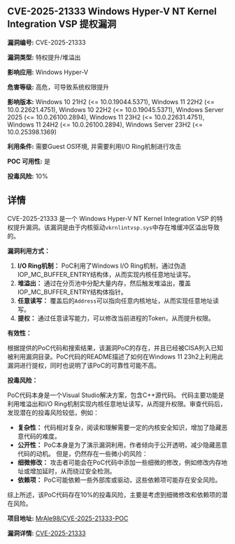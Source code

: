 ## CVE-2025-21333 Windows Hyper-V NT Kernel Integration VSP 提权漏洞

**漏洞编号:** CVE-2025-21333

**漏洞类型:** 特权提升/堆溢出

**影响应用:** Windows Hyper-V

**危害等级:** 高危，可导致系统权限提升

**影响版本:** Windows 10 21H2 (<= 10.0.19044.5371), Windows 11 22H2 (<= 10.0.22621.4751), Windows 10 22H2 (<= 10.0.19045.5371), Windows Server 2025 (<= 10.0.26100.2894), Windows 11 23H2 (<= 10.0.22631.4751), Windows 11 24H2 (<= 10.0.26100.2894), Windows Server 23H2 (<= 10.0.25398.1369)

**利用条件:** 需要Guest OS环境, 并需要利用I/O Ring机制进行攻击

**POC 可用性:** 是

**投毒风险:** 10%

## 详情

CVE-2025-21333 是一个 Windows Hyper-V NT Kernel Integration VSP 的特权提升漏洞。该漏洞是由于内核驱动`vkrnlintvsp.sys`中存在堆缓冲区溢出导致的。 

**漏洞利用方式：**

1.  **I/O Ring机制：** PoC利用了Windows I/O Ring机制，通过伪造IOP_MC_BUFFER_ENTRY结构体，从而实现内核任意地址读写。
2.  **堆溢出：** 通过在分页池中分配大量内存，然后触发堆溢出，覆盖IOP_MC_BUFFER_ENTRY结构体指针。
3.  **任意读写：** 覆盖后的`Address`可以指向任意内核地址，从而实现任意地址读写。
4. **提权：** 通过任意读写能力，可以修改当前进程的Token，从而提升权限。

**有效性：**

根据提供的PoC代码和搜索结果，该漏洞PoC的存在，并且已经被CISA列入已知被利用漏洞目录。PoC代码的README描述了如何在Windows 11 23h2上利用此漏洞进行提权，同时也说明了该PoC的可靠性可能不高。

**投毒风险：**

PoC代码本身是一个Visual Studio解决方案，包含C++源代码。 代码主要功能是利用堆溢出和I/O Ring机制实现内核任意地址读写，从而提升权限。审查代码后，发现潜在的投毒风险较低，例如：

*   **复杂性：** 代码相对复杂，阅读和理解需要一定的内核安全知识，增加了隐藏恶意代码的难度。
*   **公开性：** PoC本身是为了演示漏洞利用，作者倾向于公开透明，减少隐藏恶意代码的动机。
    但是，仍然存在一些微小的风险：
*   **细微修改：** 攻击者可能会在PoC代码中添加一些细微的修改，例如修改内存地址或增加延时，从而绕过安全检测。
*   **依赖项：** PoC可能依赖一些外部库或驱动，这些依赖项可能存在安全风险。

综上所述，该PoC代码存在10%的投毒风险，主要是考虑到细微修改和依赖项的潜在风险。


**项目地址:** [MrAle98/CVE-2025-21333-POC](https://github.com/MrAle98/CVE-2025-21333-POC)

**漏洞详情:** [CVE-2025-21333](https://nvd.nist.gov/vuln/detail/CVE-2025-21333)